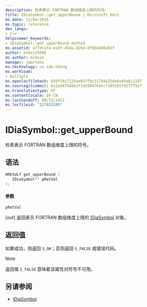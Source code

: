 ```yaml
---
description: 检索表示 FORTRAN 数组维度上限的符号。
title: IDiaSymbol::get_upperBound | Microsoft Docs
ms.date: 11/04/2016
ms.topic: reference
dev_langs:
- C++
helpviewer_keywords:
- IDiaSymbol::get_upperBound method
ms.assetid: a77dcafa-ea3f-45da-826d-8f9b4489a03f
author: mikejo5000
ms.author: mikejo
manager: jmartens
ms.technology: vs-ide-debug
ms.workload:
- multiple
ms.openlocfilehash: 939f19c7126ae027fbc31704a250e6e84a6c2187
ms.sourcegitcommit: b12a38744db371d2894769ecf305585f9577792f
ms.translationtype: HT
ms.contentlocale: zh-CN
ms.lasthandoff: 09/13/2021
ms.locfileid: "127832585"
---
```

# <a name="idiasymbolget_upperbound"></a>IDiaSymbol::get_upperBound
检索表示 FORTRAN 数组维度上限的符号。

## <a name="syntax"></a>语法

```C++
HRESULT get_upperBound ( 
   IDiaSymbol** pRetVal
);
```

#### <a name="parameters"></a>参数
 `pRetVal`

[out] 返回表示 FORTRAN 数组维度上限的 [IDiaSymbol](../../debugger/debug-interface-access/idiasymbol.md) 对象。

## <a name="return-value"></a>返回值
 如果成功，则返回 `S_OK`；否则返回 `S_FALSE` 或错误代码。

> [!NOTE]
> 返回值 `S_FALSE` 意味着该属性对符号不可用。

## <a name="see-also"></a>另请参阅
- [IDiaSymbol](../../debugger/debug-interface-access/idiasymbol.md)
